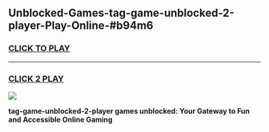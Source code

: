 
## Unblocked-Games-tag-game-unblocked-2-player-Play-Online-#b94m6
<h3>
<a href="https://premium.freeplayer.one?title=tag-game-unblocked-2-player&ref=24F">CLICK TO PLAY</a></h3>
<hr>

<h3>
<a href="https://premium.freeplayer.one?title=tag-game-unblocked-2-player&ref=24F">CLICK 2 PLAY</a>
  
</h3>

<a href="https://premium.freeplayer.one?title=tag-game-unblocked-2-player&ref=24F/"><img src="https://clearcache.store/games.png"></a>


**tag-game-unblocked-2-player games unblocked: Your Gateway to Fun and Accessible Online Gaming**
